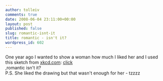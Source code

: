 ```yaml
---
author: tolleiv
comments: true
date: 2008-06-04 23:11:00+00:00
layout: post
published: false
slug: romantic-isnt-it
title: romantic - isn't it?
wordpress_id: 602
---
```


One year ago I wanted to show a woman how much I liked her and I used this sketch from [xkcd.com](http://xkcd.com/): [click](http://xkcd.com/112/)  
,romantic isn't it?  
P.S. She liked the drawing but that wasn't enough for her - tzzzz  

